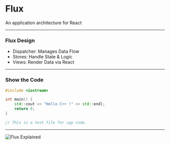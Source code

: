 # Flux 

An application architecture for React

---

### Flux Design

- Dispatcher: Manages Data Flow
- Stores: Handle State & Logic
- Views: Render Data via React

---

### Show the Code
```c++
#include <iostream>

int main() {
    std::cout << "Hello C++ !" << std::endl;
    return 0;
}

// This is a test file for cpp code.

```

---

![Flux Explained](https://facebook.github.io/flux/img/flux-simple-f8-diagram-explained-1300w.png)